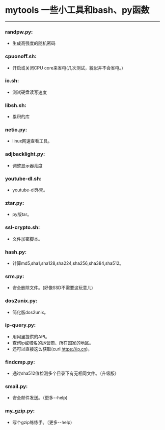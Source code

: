 # mytools 一些小工具和bash、py函数

---

### randpw.py:
* 生成高强度的随机密码

### cpuonoff.sh:
* 开启或关闭CPU core来省电(几次测试，貌似并不会省电。)

### io.sh:
* 测试硬盘读写速度

### libsh.sh:
* 累积的库

### netio.py:
* linux网速查看工具。

### adjbacklight.py:
* 调整显示器亮度

### youtube-dl.sh:
* youtube-dl外壳。

### ztar.py:
* py版tar。

### ssl-crypto.sh:
* 文件加密脚本。

### hash.py:
* 计算md5,sha1,sha128,sha224,sha256,sha384,sha512。

### srm.py:
* 安全删除文件。(好像SSD不需要这玩意儿)

### dos2unix.py:
* 简化版dos2unix。

### ip-query.py:
* 用阿里提供的API。
* 查询ip或域名的运营商、所在国家的地区。
* 还可以直接这么获取(curl https://ip.cn)。

### findcmp.py:
* 通过sha512值检测多个目录下有无相同文件。（升级版）

### smail.py:
* 安全邮件发送。（更多--help)

### my\_gzip.py:
* 写个gzip练练手。（更多--help)

